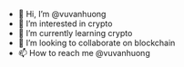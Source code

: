 - 👋 Hi, I’m @vuvanhuong
- 👀 I’m interested in crypto
- 🌱 I’m currently learning crypto
- 💞️ I’m looking to collaborate on blockchain
- 📫 How to reach me @vuvanhuong

<!---
vuvanhuongfx/vuvanhuongfx is a ✨ special ✨ repository because its `README.md` (this file) appears on your GitHub profile.
You can click the Preview link to take a look at your changes.
--->
